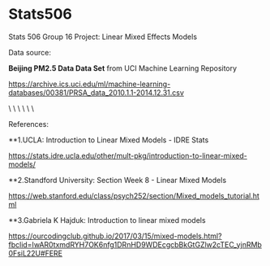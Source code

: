 # Stats506
Stats 506 Group 16 Project: Linear Mixed Effects Models

Data source:

**Beijing PM2.5 Data Data Set** from UCI Machine Learning Repository

https://archive.ics.uci.edu/ml/machine-learning-databases/00381/PRSA_data_2010.1.1-2014.12.31.csv

\\
\\
\\
\\
\\
\\


References:

**1.UCLA: Introduction to Linear Mixed Models - IDRE Stats

https://stats.idre.ucla.edu/other/mult-pkg/introduction-to-linear-mixed-models/

**2.Standford University: Section Week 8 - Linear Mixed Models

https://web.stanford.edu/class/psych252/section/Mixed_models_tutorial.html

**3.Gabriela K Hajduk: Introduction to linear mixed models

https://ourcodingclub.github.io/2017/03/15/mixed-models.html?fbclid=IwAR0txmdRYH7OK6nfg1DRnHD9WDEcgcbBkGtGZlw2cTEC_yjnRMb0FsiL22U#FERE
